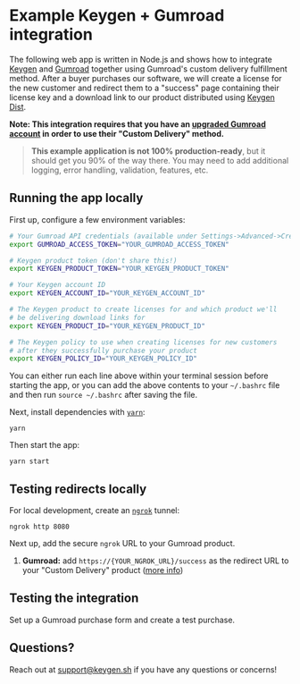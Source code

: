 # Example Keygen + Gumroad integration
The following web app is written in Node.js and shows how to integrate
[Keygen](https://keygen.sh) and [Gumroad](https://gumroad.com) together
using Gumroad's custom delivery fulfillment method. After a buyer purchases
our software, we will create a license for the new customer and redirect
them to a "success" page containing their license key and a download link
to our product distributed using [Keygen Dist](https://keygen.sh/distribution).

**Note: This integration requires that you have an [upgraded Gumroad account](http://help.gumroad.com/custom-delivery-products)
in order to use their "Custom Delivery" method.**

> **This example application is not 100% production-ready**, but it should
> get you 90% of the way there. You may need to add additional logging,
> error handling, validation, features, etc.

## Running the app locally

First up, configure a few environment variables:
```bash
# Your Gumroad API credentials (available under Settings->Advanced->Create Application)
export GUMROAD_ACCESS_TOKEN="YOUR_GUMROAD_ACCESS_TOKEN"

# Keygen product token (don't share this!)
export KEYGEN_PRODUCT_TOKEN="YOUR_KEYGEN_PRODUCT_TOKEN"

# Your Keygen account ID
export KEYGEN_ACCOUNT_ID="YOUR_KEYGEN_ACCOUNT_ID"

# The Keygen product to create licenses for and which product we'll
# be delivering download links for
export KEYGEN_PRODUCT_ID="YOUR_KEYGEN_PRODUCT_ID"

# The Keygen policy to use when creating licenses for new customers
# after they successfully purchase your product
export KEYGEN_POLICY_ID="YOUR_KEYGEN_POLICY_ID"
```

You can either run each line above within your terminal session before
starting the app, or you can add the above contents to your `~/.bashrc`
file and then run `source ~/.bashrc` after saving the file.

Next, install dependencies with [`yarn`](https://yarnpkg.comg):
```
yarn
```

Then start the app:
```
yarn start
```

## Testing redirects locally

For local development, create an [`ngrok`](https://ngrok.com) tunnel:
```
ngrok http 8080
```

Next up, add the secure `ngrok` URL to your Gumroad product.

1. **Gumroad:** add `https://{YOUR_NGROK_URL}/success` as the redirect
   URL to your "Custom Delivery" product ([more info](http://help.gumroad.com/custom-delivery-products))

## Testing the integration

Set up a Gumroad purchase form and create a test purchase.

## Questions?

Reach out at [support@keygen.sh](mailto:support@keygen.sh) if you have any
questions or concerns!